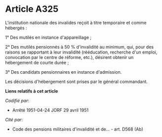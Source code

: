 # Article A325

L'institution nationale des invalides reçoit à titre temporaire et comme hébergés :

1° Des mutilés en instance d'appareillage ;

2° Des mutilés pensionnés à 50 % d'invalidité au minimum, qui, pour des raisons se rapportant à leur invalidité (rééducation,
recherche d'un emploi, convocation par le centre de réforme, etc.), désirent obtenir un hébergement de courte durée ;

3° Des candidats pensionnaires en instance d'admission.

Les décisions d'hébergement sont prises par le général commandant.

**Liens relatifs à cet article**

_Codifié par_:

  - Arrêté 1951-04-24 JORF 29 avril 1951

_Cité par_:

  - Code des pensions militaires d'invalidité et de... - art. D568 (Ab)
